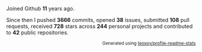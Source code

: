 Joined Github **11** years ago.

Since then I pushed **3666** commits, opened **38** issues, submitted **108** pull requests, received **728** stars across **244** personal projects and contributed to **42** public repositories.

<p align="right"><sub>Generated using <a href="https://github.com/marketplace/actions/profile-readme-stats">teoxoy/profile-readme-stats</a></sub></p>
